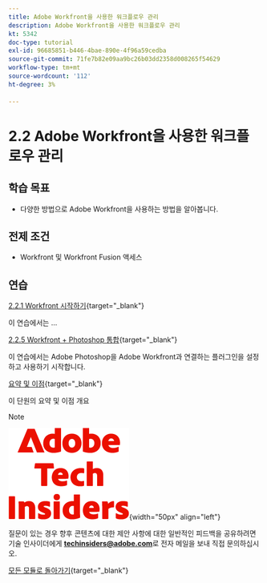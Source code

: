 ```yaml
---
title: Adobe Workfront을 사용한 워크플로우 관리
description: Adobe Workfront을 사용한 워크플로우 관리
kt: 5342
doc-type: tutorial
exl-id: 96685851-b446-4bae-890e-4f96a59cedba
source-git-commit: 71fe7b82e09aa9bc26b03dd2358d008265f54629
workflow-type: tm+mt
source-wordcount: '112'
ht-degree: 3%

---
```


# 2.2 Adobe Workfront을 사용한 워크플로우 관리

## 학습 목표

- 다양한 방법으로 Adobe Workfront을 사용하는 방법을 알아봅니다.

## 전제 조건

- Workfront 및 Workfront Fusion 액세스

## 연습

[2.2.1 Workfront 시작하기](./ex1.md){target="_blank"}

이 연습에서는 ...

[2.2.5 Workfront + Photoshop 통합](./ex5.md){target="_blank"}

이 연습에서는 Adobe Photoshop을 Adobe Workfront과 연결하는 플러그인을 설정하고 사용하기 시작합니다.

[요약 및 이점](./summary.md){target="_blank"}

이 단원의 요약 및 이점 개요

>[!NOTE]
>
>![기술 내부자](./../../../assets/images/techinsiders.png){width="50px" align="left"}
>
>질문이 있는 경우 향후 콘텐츠에 대한 제안 사항에 대한 일반적인 피드백을 공유하려면 기술 인사이더에게 **techinsiders@adobe.com**&#x200B;로 전자 메일을 보내 직접 문의하십시오.

[모든 모듈로 돌아가기](../../../overview.md){target="_blank"}
